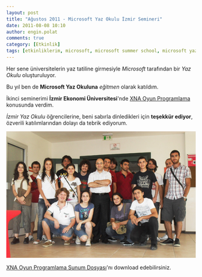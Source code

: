 ```yaml
---
layout: post
title: "Ağustos 2011 - Microsoft Yaz Okulu İzmir Semineri"
date: 2011-08-08 10:10
author: engin.polat
comments: true
category: [Etkinlik]
tags: [etkinliklerim, microsoft, microsoft summer school, microsoft yaz okulu, seminer]
---
```

Her sene üniversitelerin yaz tatiline girmesiyle *Microsoft* tarafından bir *Yaz Okulu* oluşturuluyor.

Bu yıl ben de **Microsoft Yaz Okuluna** *eğitmen* olarak katıldım.

İkinci seminerimi **İzmir Ekonomi Üniversitesi**'nde <a href="/kategori/xna/" target="_blank" rel="noopener">XNA Oyun Programlama</a> konusunda verdim.

*İzmir Yaz Okulu* öğrencilerine, beni sabırla dinledikleri için **teşekkür ediyor**, özverili katılımlarından dolayı da tebrik ediyorum.

![](/assets/uploads/2011/08/MicrosoftYazOkulu-Izmir.jpg "Microsoft Yaz Okulu - Izmir")

[XNA Oyun Programlama Sunum Dosyası](/assets/uploads/2011/08/XNAOyunProgramlama.pptx)'nı download edebilirsiniz.

